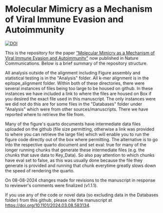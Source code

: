 # Molecular Mimicry as a Mechanism of Viral Immune Evasion and Autoimmunity
<a href="https://doi.org/10.5281/zenodo.13272863"><img src="https://zenodo.org/badge/DOI/10.5281/zenodo.13272863.svg" alt="DOI"></a>

This is the repository for the paper <a href = "https://www.nature.com/articles/s41467-024-53658-8">"Molecular Mimicry as a Mechanism of Viral Immune Evasion and Autoimmunity"</a> now published in Nature Communications. Below is a brief summary of the repository structure.

All analysis outside of the alignment including Figure assembly and statistical testing is in the "Analysis" folder. All k-mer alignment is in the epitope_alignment folder. Within both of these directories, there were several instances of files being too large to be housed on github. In these instances we have included a link to where the files are housed on Box if you desired the exact file used in this manuscript. The only instances were we did not do this are for some files in the "Databases" folder under "Analysis" which were from other sources/manuscripts. There we have reported where to retrieve the file from.

Many of the figure's quarto documents have intermediate data files uploaded on the github (file size permitting, otherwise a link was provided to where you can retrieve the large file) which will enable you to run the figure code directly out of the box where permitting. The alternative is to go into the respective quarto document and set eval: true for many of the longer running chunks that generate these intermediate files (e.g. the chunks that save data to Key_Data). So also pay attention to which chunks have eval set to false, as this was usually done because the file they generate is provided and running that chunk everytime greatly slows down the speed of rendering the quarto.

On 08-08-2024 changes made for revisions to the manuscript in response to reviewer's comments were finalized (v1.1.1). 

If you use any of the code or novel data (so excluding data in the Databases folder) from this github, please cite the manuscript at <a href="https://zenodo.org/doi/10.5281/zenodo.11411891">https://doi.org/10.1101/2024.03.08.583134</a>.
